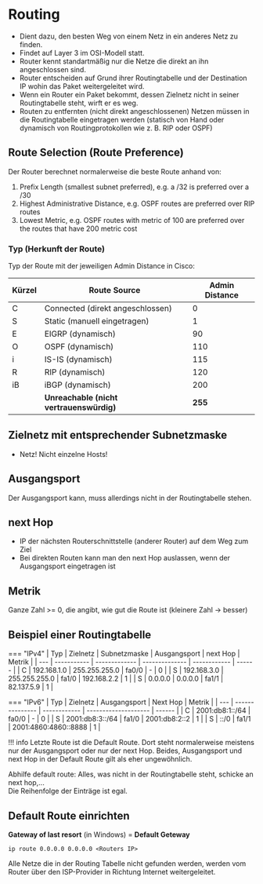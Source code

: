 # Routing

- Dient dazu, den besten Weg von einem Netz in ein anderes Netz zu finden.
- Findet auf Layer 3 im OSI-Modell statt.
- Router kennt standartmäßig nur die Netze die direkt an ihn angeschlossen sind.
- Router entscheiden auf Grund ihrer Routingtabelle und der Destination IP wohin das Paket weitergeleitet wird.
- Wenn ein Router ein Paket bekommt, dessen Zielnetz nicht in seiner Routingtabelle steht, wirft er es weg.
- Routen zu entfernten (nicht direkt angeschlossenen) Netzen müssen in die Routingtabelle eingetragen werden (statisch von Hand oder dynamisch von Routingprotokollen wie z. B. RIP oder OSPF)

## Route Selection (Route Preference)

Der Router berechnet normalerweise die beste Route anhand von:

1. Prefix Length (smallest subnet preferred), e.g. a /32 is preferred over a /30
2. Highest Administrative Distance, e.g. OSPF routes are preferred over RIP routes
3. Lowest Metric, e.g. OSPF routes with metric of 100 are preferred over the routes that have 200 metric cost

### Typ (Herkunft der Route)

Typ der Route mit der jeweiligen Admin Distance in Cisco:

| Kürzel | **Route Source**                         | **Admin Distance** |
| ------ | ---------------------------------------- | ------------------ |
| C      | Connected (direkt angeschlossen)         | 0                  |
| S      | Static (manuell eingetragen)             | 1                  |
| E      | EIGRP (dynamisch)                        | 90                 |
| O      | OSPF (dynamisch)                         | 110                |
| i      | IS-IS (dynamisch)                        | 115                |
| R      | RIP (dynamisch)                          | 120                |
| iB     | iBGP (dynamisch)                         | 200                |
|        | **Unreachable (nicht vertrauenswürdig)** | **255**            |

## Zielnetz mit entsprechender Subnetzmaske

- Netz! Nicht einzelne Hosts!

## Ausgangsport

Der Ausgangsport kann, muss allerdings nicht in der Routingtabelle stehen.

## next Hop

- IP der nächsten Routerschnittstelle (anderer Router) auf dem Weg zum Ziel
- Bei direkten Routen kann man den next Hop auslassen, wenn der Ausgangsport eingetragen ist

## Metrik

Ganze Zahl >= 0, die angibt, wie gut die Route ist (kleinere Zahl -> besser)

## Beispiel einer Routingtabelle

=== "IPv4"
    | Typ | Zielnetz    | Subnetzmaske  | Ausgangsport   | next Hop     | Metrik |
    | --- | ----------- | ------------- | -------------- | ------------ | ------ |
    | C   | 192.168.1.0 | 255.255.255.0 | fa0/0          | -            | 0      |
    | S   | 192.168.3.0 | 255.255.255.0 | fa1/0          | 192.168.2.2  | 1      |
    | S   | 0.0.0.0     | 0.0.0.0       | fa1/1          | 82.137.5.9   | 1      |

=== "IPv6"
    | Typ | Zielnetz        | Ausgangsport | Next Hop             | Metrik |
    | --- | --------------- | ------------ | -------------------- | ------ |
    | C   | 2001:db8:1::/64 | fa0/0        | -                    | 0      |
    | S   | 2001:db8:3::/64 | fa1/0        | 2001:db8:2::2        | 1      |
    | S   | ::/0            | fa1/1        | 2001:4860:4860::8888 | 1      |

!!! info
    Letzte Route ist die Default Route. Dort steht normalerweise meistens nur der Ausgangsport oder nur der next Hop. Beides, Ausgangsport und next Hop in der Default Route gilt als eher ungewöhnlich.

Abhilfe default route: Alles, was nicht in der Routingtabelle steht, schicke an next hop,...  
Die Reihenfolge der Einträge ist egal.

## Default Route einrichten

**Gateway of last resort** (in Windows) = **Default Geteway**

```cli
ip route 0.0.0.0 0.0.0.0 <Routers IP>
```

Alle Netze die in der Routing Tabelle nicht gefunden werden, werden vom Router über den ISP-Provider in Richtung Internet weitergeleitet.
